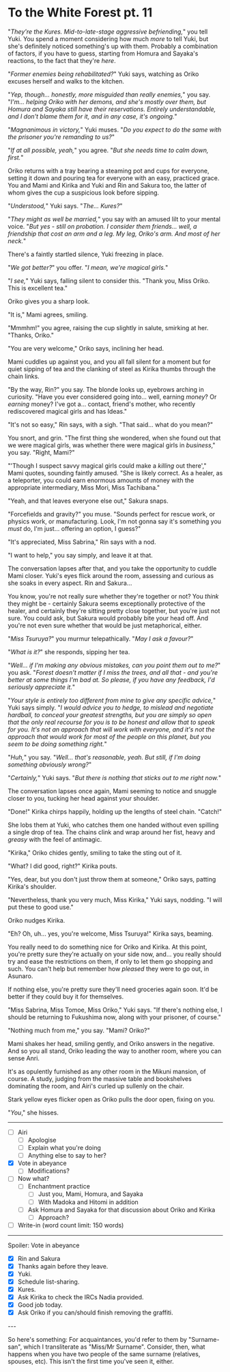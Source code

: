 # To the White Forest pt. 11

"*They're the Kures. Mid-to-late-stage aggressive befriending,*" you tell Yuki. You spend a moment considering how much *more* to tell Yuki, but she's definitely noticed something's up with them. Probably a combination of factors, if you have to guess, starting from Homura and Sayaka's reactions, to the fact that they're *here*.

"*Former enemies being rehabilitated?*" Yuki says, watching as Oriko excuses herself and walks to the kitchen.

"*Yep, though... honestly, more misguided than really enemies,*" you say. "*I'm... helping Oriko with her demons, and she's mostly over them, but Homura and Sayaka still have their reservations. Entirely understandable, and I don't blame them for it, and in any case, it's ongoing.*"

"*Magnanimous in victory,*" Yuki muses. "*Do you expect to do the same with the prisoner you're remanding to us?*"

"*If at all possible, yeah,*" you agree. "*But she needs time to calm down, first.*"

Oriko returns with a tray bearing a steaming pot and cups for everyone, setting it down and pouring tea for everyone with an easy, practiced grace. You and Mami and Kirika and Yuki and Rin and Sakura too, the latter of whom gives the cup a suspicious look before sipping.

"*Understood,*" Yuki says. "*The... Kures?*"

"*They might as well be married,*" you say with an amused lilt to your mental voice. "*But yes - still on probation. I consider them friends... well, a friendship that cost an arm and a leg. My leg, Oriko's arm. And most of her neck.*"

There's a faintly startled silence, Yuki freezing in place.

"*We got better?*" you offer. "*I mean, we're magical girls.*"

"*I see,*" Yuki says, falling silent to consider this. "Thank you, Miss Oriko. This is excellent tea."

Oriko gives you a sharp look.

"It is," Mami agrees, smiling.

"Mmmhm!" you agree, raising the cup slightly in salute, smirking at her. "Thanks, Oriko."

"You are very welcome," Oriko says, inclining her head.

Mami cuddles up against you, and you all fall silent for a moment but for quiet sipping of tea and the clanking of steel as Kirika thumbs through the chain links.

"By the way, Rin?" you say. The blonde looks up, eyebrows arching in curiosity. "Have you ever considered going into... well, earning *money*? Or *earning* money? I've got a... contact, friend's mother, who recently rediscovered magical girls and has Ideas."

"It's not so easy," Rin says, with a sigh. "That said... what do you mean?"

You snort, and grin. "The first thing she wondered, when she found out that we were magical girls, was whether there were magical girls in *business*," you say. "Right, Mami?"

"'Though I suspect savvy magical girls could make a *killing* out there'," Mami quotes, sounding faintly amused. "She is likely correct. As a healer, as a teleporter, you could earn enormous amounts of money with the appropriate intermediary, Miss Mori, Miss Tachibana."

"Yeah, and that leaves everyone else out," Sakura snaps.

"Forcefields and gravity?" you muse. "Sounds perfect for rescue work, or physics work, or manufacturing. Look, I'm not gonna say it's something you *must* do, I'm just... offering an option, I guess?"

"It's appreciated, Miss Sabrina," Rin says with a nod.

"I want to help," you say simply, and leave it at that.

The conversation lapses after that, and you take the opportunity to cuddle Mami closer. Yuki's eyes flick around the room, assessing and curious as she soaks in every aspect. Rin and Sakura...

You know, you're not really sure whether they're together or not? You *think* they might be - certainly Sakura seems exceptionally protective of the healer, and certainly they're sitting pretty close together, but you're just not sure. You could ask, but Sakura would probably bite your head off. And you're not even sure whether that would be just metaphorical, either.

"*Miss Tsuruya?*" you murmur telepathically. "*May I ask a favour?*"

"*What is it?*" she responds, sipping her tea.

"*Well... if I'm making any obvious mistakes, can you point them out to me?*" you ask. "*Forest doesn't matter if I miss the trees, and all that - and you're better at some things I'm bad at. So please, if you have any feedback, I'd seriously appreciate it.*"

"*Your style is entirely too different from mine to give any specific advice,*" Yuki says simply. "*I would advice you to hedge, to mislead and negotiate hardball, to conceal your greatest strengths, but you are simply so *open* that the only real recourse for you is to *be* honest and allow that to speak for you. It's not an approach that will work with everyone, and it's not the approach that would work *for* most of the people on this planet, but you seem to be doing something right.*"

"*Huh,*" you say. "*Well... that's reasonable, yeah. But still, if I'm doing something obviously wrong?*"

"*Certainly,*" Yuki says. "*But there is nothing that sticks out to me right now.*"

The conversation lapses once again, Mami seeming to notice and snuggle closer to you, tucking her head against your shoulder.

"Done!" Kirika chirps happily, holding up the lengths of steel chain. "Catch!"

She lobs them at Yuki, who catches them one handed without even spilling a single drop of tea. The chains clink and wrap around her fist, heavy and *greasy* with the feel of antimagic.

"Kirika," Oriko chides gently, smiling to take the sting out of it.

"What? I did good, right?" Kirika pouts.

"Yes, dear, but you don't just throw them at someone," Oriko says, patting Kirika's shoulder.

"Nevertheless, thank you very much, Miss Kirika," Yuki says, nodding. "I will put these to good use."

Oriko nudges Kirika.

"Eh? Oh, uh... yes, you're welcome, Miss Tsuruya!" Kirika says, beaming.

You really need to do something nice for Oriko and Kirika. At this point, you're pretty sure they're actually on your side now, and... you really should try and ease the restrictions on them, if only to let them go shopping and such. You can't help but remember how *pleased* they were to go out, in Asunaro.

If nothing else, you're pretty sure they'll need groceries again soon. It'd be better if they could buy it for themselves.

"Miss Sabrina, Miss Tomoe, Miss Oriko," Yuki says. "If there's nothing else, I should be returning to Fukushima now, along with your prisoner, of course."

"Nothing much from me," you say. "Mami? Oriko?"

Mami shakes her head, smiling gently, and Oriko answers in the negative. And so you all stand, Oriko leading the way to another room, where you can sense Anri.

It's as opulently furnished as any other room in the Mikuni mansion, of course. A study, judging from the massive table and bookshelves dominating the room, and Airi's curled up sullenly on the chair.

Stark yellow eyes flicker open as Oriko pulls the door open, fixing on you.

"*You*," she hisses.

---

- [ ] Airi
  - [ ] Apologise
  - [ ] Explain what you're doing
  - [ ] Anything else to say to her?
- [x] Vote in abeyance
  - [ ] Modifications?
- [ ] Now what?
  - [ ] Enchantment practice
    - [ ] Just you, Mami, Homura, and Sayaka
    - [ ] With Madoka and Hitomi in addition
  - [ ] Ask Homura and Sayaka for that discussion about Oriko and Kirika
    - [ ] Approach?
- [ ] Write-in (word count limit: 150 words)

---

Spoiler: Vote in abeyance

- [x] Rin and Sakura
- [x] Thanks again before they leave.
- [x] Yuki.
- [x] Schedule list-sharing.
- [x] Kures.
- [x] Ask Kirika to check the IRCs Nadia provided.
- [x] Good job today.
- [x] Ask Oriko if you can/should finish removing the graffiti.

---​

So here's something: For acquaintances, you'd refer to them by "Surname-san", which I transliterate as "Miss/Mr Surname". Consider, then, what happens when you have two people of the same surname (relatives, spouses, etc). This isn't the first time you've seen it, either.
